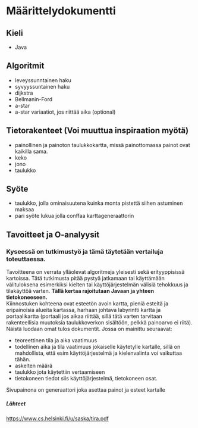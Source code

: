 # Määrittelydokumentti

## Kieli
* Java

## Algoritmit
* leveyssunntainen haku
* syvyyssuntainen haku
* dijkstra
* Bellmanin-Ford
* a-star
* a-star variaatiot, jos riittää aika (optional)

## Tietorakenteet (Voi muuttua inspiraation myötä)
* painollinen ja painoton taulukkokartta, missä painottomassa painot ovat kaikilla sama.
* keko
* jono
* taulukko

## Syöte
* taulukko, jolla ominaisuutena kuinka monta pistettä siihen astuminen maksaa
* pari syöte lukua jolla conffaa karttageneraattorin

## Tavoitteet ja O-analyysit
### Kyseessä on tutkimustyö ja tämä täytetään vertailuja toteuttaessa. 
Tavoitteena on verrata ylläolevat algoritmeja yleisesti sekä erityyppisissä kartoissa. Tätä tutkimusta pitää pystyä jatkamaan tai käyttämään välituloksena esimerkiksi kielten tai käyttöjärjestelmän välisiä tehokkuus ja tilakäyttöä varten.
**Tällä kertaa rajoitutaan Javaan ja yhteen tietokoneeseen.**  
Kiinnostuken kohteena ovat esteetön avoin kartta, pieniä esteitä ja eripainoisia alueita kartassa, harhaan johtava labyrintti kartta ja portaalikartta (portaali jos aikaa riittää, sillä tätä varten tarvitaan rakenteellisia muutoksia taulukkoverkon sisältöön, pelkkä painoarvo ei riitä).  
Näistä luodaan omat tulos dokumentit. Jossa on mainittu seuraavat:
* teoreettinen tila ja aika vaatimuus
* todellinen aika ja tila vaatimuus jokaiselle käytetylle kartalle, sillä on mahdollista, että esim käyttöjärjestelmä ja kielenvalinta voi vaikuttaa tähän.
* askelten määrä
* taulukko jota käytettiin vertaamiseen
* tietokoneen tiedot siis käyttöjärjestelmä, tietokoneen osat.

Sivupainona on generaattori joka asettaa painot ja esteet kartalle

##### Lähteet
https://www.cs.helsinki.fi/u/saska/tira.pdf
